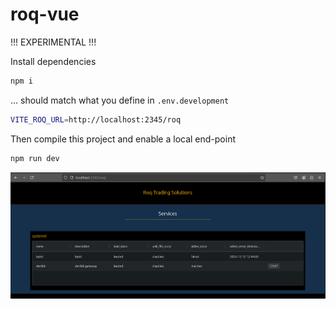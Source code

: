 # roq-vue

!!! EXPERIMENTAL !!!

Install dependencies

```bash
npm i
```

... should match what you define in `.env.development`

```bash
VITE_ROQ_URL=http://localhost:2345/roq
```

Then compile this project and enable a local end-point

```bash
npm run dev
```

![Home](/static/images/home.png)
